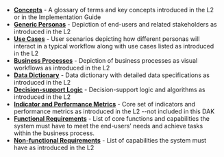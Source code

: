 - [**Concepts**](concepts.html) - A glossary of terms and key concepts introduced in the L2 or in the Implementation Guide
- [**Generic Personas**](personas.html) - Depiction of end-users and related stakeholders as introduced in the L2
- [**Use Cases**](scenarios.html) - User scenarios depicting how different personas will interact in a typical workflow along with use cases listed as introduced in the L2
- [**Business Processes**](business-processes.html) - Depiction of business processes as visual workflows as introduced in the L2
- [**Data Dictionary**](dictionary.html) - Data dictionary with detailed data specifications as introduced in the L2
- [**Decision-support Logic**](decision-logic.html) - Decision-support logic and algorithms as introduced in the L2
- [**Indicator and Performance Metrics**](indicators.html) - Core set of indicators and performance metrics as introduced in the L2 --not included in this DAK
- [**Functional Requirements**](functional-requirements.html) - List of core functions and capabilities the system must have to meet the end-users’ needs and achieve tasks within the business process.
- [**Non-functional Requirements**](non-functional-requirements.html) - List of capabilities the system must have as introduced in the L2
